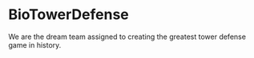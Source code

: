 # BioTowerDefense
We are the dream team assigned to creating the greatest tower defense game in history.
